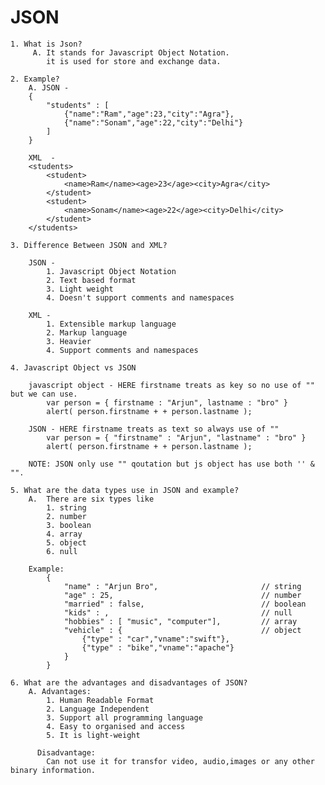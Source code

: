 # JSON

	1. What is Json?
		 A. It stands for Javascript Object Notation.
		 	it is used for store and exchange data.

	2. Example?
		A. JSON - 
		{
			"students" : [
				{"name":"Ram","age":23,"city":"Agra"},
				{"name":"Sonam","age":22,"city":"Delhi"}
			]
		}

		XML  -  
		<students>
			<student>
				<name>Ram</name><age>23</age><city>Agra</city>
			</student>
			<student>
				<name>Sonam</name><age>22</age><city>Delhi</city>
			</student>
		</students>

	3. Difference Between JSON and XML?

		JSON - 
			1. Javascript Object Notation
			2. Text based format
			3. Light weight
			4. Doesn't support comments and namespaces

		XML - 
			1. Extensible markup language
			2. Markup language
			3. Heavier
			4. Support comments and namespaces

	4. Javascript Object vs JSON

		javascript object - HERE firstname treats as key so no use of "" but we can use.
			var person = { firstname : "Arjun", lastname : "bro" }
			alert( person.firstname + + person.lastname );

		JSON - HERE firstname treats as text so always use of ""
			var person = { "firstname" : "Arjun", "lastname" : "bro" }
			alert( person.firstname + + person.lastname );

		NOTE: JSON only use "" qoutation but js object has use both '' & "".

	5. What are the data types use in JSON and example?
		A.	There are six types like
			1. string
			2. number
			3. boolean
			4. array
			5. object
			6. null

		Example:
			{
				"name" : "Arjun Bro",						// string
				"age" : 25,									// number
				"married" : false,							// boolean
				"kids" : ,									// null
				"hobbies" : [ "music", "computer"],			// array
				"vehicle" : {								// object
					{"type" : "car","vname":"swift"},
					{"type" : "bike","vname":"apache"}
				}
			}

	6. What are the advantages and disadvantages of JSON?
		A. Advantages:
			1. Human Readable Format
			2. Language Independent
			3. Support all programming language
			4. Easy to organised and access
			5. It is light-weight

		  Disadvantage:
		  	Can not use it for transfor video, audio,images or any other binary information.
